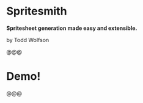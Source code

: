 # Spritesmith

**Spritesheet generation made easy and extensible.**

by Todd Wolfson

@@@

# Demo!

<!-- Show nyan cat sprites in folder, compile them, open webpage which animates them. -->

@@@

